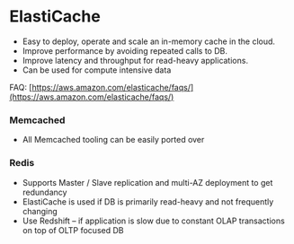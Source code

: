 # ElastiCache

* Easy to deploy, operate and scale an in-memory cache in the cloud.
* Improve performance by avoiding repeated calls to DB.
* Improve latency and throughput for read-heavy applications.
* Can be used for compute intensive data

FAQ: [https://aws.amazon.com/elasticache/faqs/](https://aws.amazon.com/elasticache/faqs/)

### **Memcached**

* All Memcached tooling can be easily ported over

### **Redis**

* Supports Master / Slave replication and multi-AZ deployment to get redundancy
* ElastiCache is used if DB is primarily read-heavy and not frequently changing
* Use Redshift – if application is slow due to constant OLAP transactions on top of OLTP focused DB

